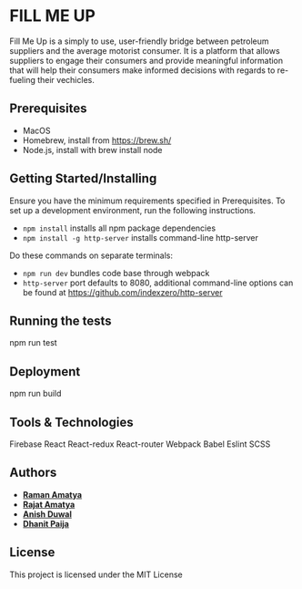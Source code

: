 # FILL ME UP

Fill Me Up is a simply to use, user-friendly bridge between petroleum suppliers and the average motorist consumer. It is a platform that allows suppliers to engage their consumers and provide meaningful information that will help their consumers make informed decisions with regards to re-fueling their vechicles.

## Prerequisites

- MacOS
- Homebrew, install from https://brew.sh/
- Node.js, install with brew install node

## Getting Started/Installing

Ensure you have the minimum requirements specified in Prerequisites. To set up a development environment, run the following instructions.

- ```npm install``` installs all npm package dependencies
- ```npm install -g http-server``` installs command-line http-server


Do these commands on separate terminals:
- ```npm run dev``` bundles code base through webpack
- ```http-server``` port defaults to 8080, additional command-line options can be found at https://github.com/indexzero/http-server

## Running the tests

npm run test

## Deployment

npm run build

## Tools & Technologies

Firebase
React
React-redux
React-router
Webpack
Babel
Eslint
SCSS 

## Authors

* **[Raman Amatya](https://github.com/ramanamatya)**
* **[Rajat Amatya](https://github.com/rajatamatya)**
* **[Anish Duwal](https://github.com/duwalanise)**
* **[Dhanit Paija](https://github.com/DhanitP)**


## License

This project is licensed under the MIT License
